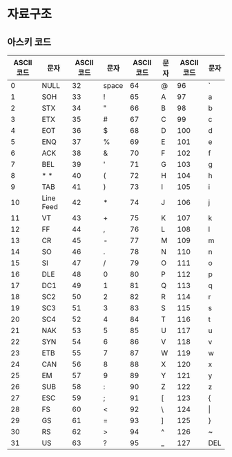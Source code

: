 # 자료구조

## 아스키 코드

| ASCII 코드 | 문자        | ASCII 코드 | 문자    | ASCII 코드 | 문자           |ASCII 코드 | 문자           |
|------------|------------|------------|-------|------------|----------------|------------|----------------|
| 0  | NULL      | 32 | space | 64 | @ | 96  | `   |
| 1  | SOH       | 33 | !     | 65 | A | 97  | a   |
| 2  | STX       | 34 | "     | 66 | B | 98  | b   |
| 3  | ETX       | 35 | #     | 67 | C | 99  | c   |
| 4  | EOT       | 36 | $     | 68 | D | 100 | d   |
| 5  | ENQ       | 37 | %     | 69 | E | 101 | e   |
| 6  | ACK       | 38 | &     | 70 | F | 102 | f   |
| 7  | BEL       | 39 | '     | 71 | G | 103 | g   |
| 8  | * *       | 40 | (     | 72 | H | 104 | h   |
| 9  | TAB       | 41 | )     | 73 | I | 105 | i   |
| 10 | Line Feed | 42 | *     | 74 | J | 106 | j   |
| 11 | VT        | 43 | +     | 75 | K | 107 | k   |
| 12 | FF        | 44 | ,     | 76 | L | 108 | l   |
| 13 | CR        | 45 | -     | 77 | M | 109 | m   |
| 14 | SO        | 46 | .     | 78 | N | 110 | n   |
| 15 | SI        | 47 | /     | 79 | O | 111 | o   |
| 16 | DLE       | 48 | 0     | 80 | P | 112 | p   |
| 17 | DC1       | 49 | 1     | 81 | Q | 113 | q   |
| 18 | SC2       | 50 | 2     | 82 | R | 114 | r   |
| 19 | SC3       | 51 | 3     | 83 | S | 115 | s   |
| 20 | SC4       | 52 | 4     | 84 | T | 116 | t   |
| 21 | NAK       | 53 | 5     | 85 | U | 117 | u   |
| 22 | SYN       | 54 | 6     | 86 | V | 118 | v   |
| 23 | ETB       | 55 | 7     | 87 | W | 119 | w   |
| 24 | CAN       | 56 | 8     | 88 | X | 120 | x   |
| 25 | EM        | 57 | 9     | 89 | Y | 121 | y   |
| 26 | SUB       | 58 | :     | 90 | Z | 122 | z   |
| 27 | ESC       | 59 | ;     | 91 | [ | 123 | {   |
| 28 | FS        | 60 | <     | 92 | \ | 124 | \|  |
| 29 | GS        | 61 | =     | 93 | ] | 125 | }   |
| 30 | RS        | 62 | >     | 94 | ^ | 126 | ~   |
| 31 | US        | 63 | ?     | 95 | _ | 127 | DEL |